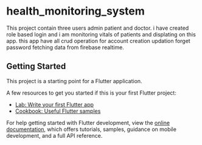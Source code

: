 # health_monitoring_system

This project contain three users admin patient and doctor.
i have created role based login and i am monitoring vitals of patients and displating on this app.
this app have all crud operation for account creation updation forget password fetching data from firebase realtime.

## Getting Started

This project is a starting point for a Flutter application.

A few resources to get you started if this is your first Flutter project:

- [Lab: Write your first Flutter app](https://docs.flutter.dev/get-started/codelab)
- [Cookbook: Useful Flutter samples](https://docs.flutter.dev/cookbook)

For help getting started with Flutter development, view the
[online documentation](https://docs.flutter.dev/), which offers tutorials,
samples, guidance on mobile development, and a full API reference.
